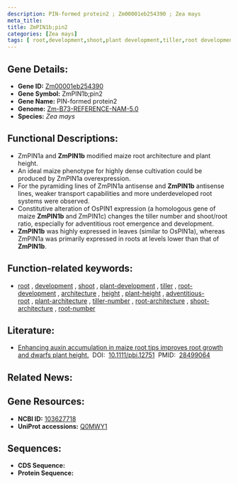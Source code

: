 ```yaml
---
description: PIN-formed protein2 ; Zm00001eb254390 ; Zea mays
meta_title:
title: ZmPIN1b;pin2
categories: [Zea mays]
tags: [ root,development,shoot,plant development,tiller,root development,architecture,height,plant height,adventitious root,plant architecture,tiller number,root architecture,shoot architecture,root number ]
---
```


## Gene Details:
- **Gene ID:**	[Zm00001eb254390](https://www.maizegdb.org/gene_center/gene/Zm00001eb254390)
- **Gene Symbol:** ZmPIN1b;pin2
- **Gene Name:** PIN-formed protein2
- **Genome:** [Zm-B73-REFERENCE-NAM-5.0](https://www.maizegdb.org/genome/assembly/Zm-B73-REFERENCE-NAM-5.0)
- **Species:** *Zea mays*

## Functional Descriptions:
   - ZmPIN1a and **ZmPIN1b** modified maize root architecture and plant height.
   - An ideal maize phenotype for highly dense cultivation could be produced by ZmPIN1a overexpression.
   - For the pyramiding lines of ZmPIN1a antisense and **ZmPIN1b** antisense lines, weaker transport capabilities and more underdeveloped root systems were observed.
   - Constitutive alteration of OsPIN1 expression (a homologous gene of maize **ZmPIN1b** and ZmPIN1c) changes the tiller number and shoot/root ratio, especially for adventitious root emergence and development.
   - **ZmPIN1b** was highly expressed in leaves (similar to OsPIN1a), whereas ZmPIN1a was primarily expressed in roots at levels lower than that of **ZmPIN1b**.

## Function-related keywords:
- [root](/tags/root/)&nbsp;,&nbsp;[development](/tags/development/)&nbsp;,&nbsp;[shoot](/tags/shoot/)&nbsp;,&nbsp;[plant-development](/tags/plant-development/)&nbsp;,&nbsp;[tiller](/tags/tiller/)&nbsp;,&nbsp;[root-development](/tags/root-development/)&nbsp;,&nbsp;[architecture](/tags/architecture/)&nbsp;,&nbsp;[height](/tags/height/)&nbsp;,&nbsp;[plant-height](/tags/plant-height/)&nbsp;,&nbsp;[adventitious-root](/tags/adventitious-root/)&nbsp;,&nbsp;[plant-architecture](/tags/plant-architecture/)&nbsp;,&nbsp;[tiller-number](/tags/tiller-number/)&nbsp;,&nbsp;[root-architecture](/tags/root-architecture/)&nbsp;,&nbsp;[shoot-architecture](/tags/shoot-architecture/)&nbsp;,&nbsp;[root-number](/tags/root-number/)

## Literature:
   - [Enhancing auxin accumulation in maize root tips improves root growth and dwarfs plant height.]( https://onlinelibrary.wiley.com/doi/10.1111/pbi.12751)&nbsp;&nbsp;DOI:&nbsp;&nbsp;[10.1111/pbi.12751](https://onlinelibrary.wiley.com/doi/10.1111/pbi.12751)&nbsp;&nbsp;PMID:&nbsp;&nbsp;[28499064](https://pubmed.ncbi.nlm.nih.gov/28499064/)

## Related News:

## Gene Resources:
- **NCBI ID:** [103627718](https://www.ncbi.nlm.nih.gov/gene/?term=103627718)
- **UniProt accessions:** [Q0MWY1](https://www.uniprot.org/uniprotkb/Q0MWY1/entry)



## Sequences:
- **CDS Sequence:**
- **Protein Sequence:**
